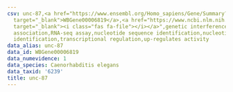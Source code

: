 ```yaml
---
csv: unc-87,<a href="https://www.ensembl.org/Homo_sapiens/Gene/Summary?db=core;g=WBGene00006819"
  target="_blank">WBGene00006819</a>,<a href="https://www.ncbi.nlm.nih.gov/pubmed/27496166"
  target="_blank"><i class="fas fa-file"></i></a>",genetic interference,functional
  association,RNA-seq assay,nucleotide sequence identification,nucleotide sequence
  identification,transcriptional regulation,up-regulates activity
data_alias: unc-87
data_id: WBGene00006819
data_numevidence: 1
data_species: Caenorhabditis elegans
data_taxid: '6239'
title: unc-87
---
```


